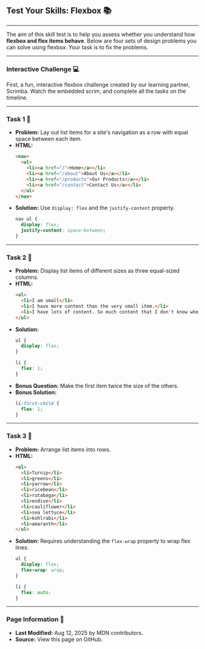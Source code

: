 ## Test Your Skills: Flexbox 📚

-----

The aim of this skill test is to help you assess whether you understand how **flexbox and flex items behave**. Below are four sets of design problems you can solve using flexbox. Your task is to fix the problems.

-----

### **Interactive Challenge** 💻

First, a fun, interactive flexbox challenge created by our learning partner, Scrimba. Watch the embedded scrim, and complete all the tasks on the timeline.

-----

### **Task 1** 🎯

  * **Problem:** Lay out list items for a site's navigation as a row with equal space between each item.
  * **HTML:**
    ```html
    <nav>
      <ul>
        <li><a href="/">Home</a></li>
        <li><a href="/about">About Us</a></li>
        <li><a href="/products">Our Products</a></li>
        <li><a href="/contact">Contact Us</a></li>
      </ul>
    </nav>
    ```
  * **Solution:** Use `display: flex` and the `justify-content` property.
    ```css
    nav ul {
      display: flex;
      justify-content: space-between;
    }
    ```

-----

### **Task 2** 🎯

  * **Problem:** Display list items of different sizes as three equal-sized columns.
  * **HTML:**
    ```html
    <ul>
      <li>I am small</li>
      <li>I have more content than the very small item.</li>
      <li>I have lots of content. So much content that I don't know where it is all going to go. I'm glad that CSS is pretty good at dealing with situations where we end up with more words than expected!</li>
    </ul>
    ```
  * **Solution:**
    ```css
    ul {
      display: flex;
    }

    li {
      flex: 1;
    }
    ```
  * **Bonus Question:** Make the first item twice the size of the others.
  * **Bonus Solution:**
    ```css
    li:first-child {
      flex: 2;
    }
    ```

-----

### **Task 3** 🎯

  * **Problem:** Arrange list items into rows.
  * **HTML:**
    ```html
    <ul>
      <li>Turnip</li>
      <li>greens</li>
      <li>yarrow</li>
      <li>ricebean</li>
      <li>rutabaga</li>
      <li>endive</li>
      <li>cauliflower</li>
      <li>sea lettuce</li>
      <li>kohlrabi</li>
      <li>amaranth</li>
    </ul>
    ```
  * **Solution:** Requires understanding the `flex-wrap` property to wrap flex lines.
    ```css
    ul {
      display: flex;
      flex-wrap: wrap;
    }

    li {
      flex: auto;
    }
    ```

-----

### **Page Information** 📄

  * **Last Modified:** ⁨Aug 12, 2025⁩ by MDN contributors.
  * **Source:** View this page on GitHub.